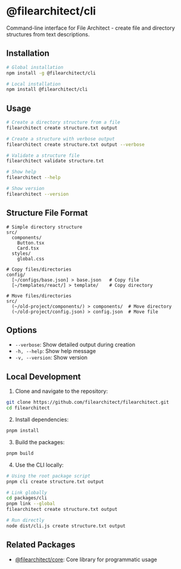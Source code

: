 # @filearchitect/cli

Command-line interface for File Architect - create file and directory structures from text descriptions.

## Installation

```bash
# Global installation
npm install -g @filearchitect/cli

# Local installation
npm install @filearchitect/cli
```

## Usage

```bash
# Create a directory structure from a file
filearchitect create structure.txt output

# Create a structure with verbose output
filearchitect create structure.txt output --verbose

# Validate a structure file
filearchitect validate structure.txt

# Show help
filearchitect --help

# Show version
filearchitect --version
```

## Structure File Format

```
# Simple directory structure
src/
  components/
    Button.tsx
    Card.tsx
  styles/
    global.css

# Copy files/directories
config/
  [~/configs/base.json] > base.json   # Copy file
  [~/templates/react/] > template/    # Copy directory

# Move files/directories
src/
  (~/old-project/components/) > components/  # Move directory
  (~/old-project/config.json) > config.json  # Move file
```

## Options

- `--verbose`: Show detailed output during creation
- `-h, --help`: Show help message
- `-v, --version`: Show version

## Local Development

1. Clone and navigate to the repository:

```bash
git clone https://github.com/filearchitect/filearchitect.git
cd filearchitect
```

2. Install dependencies:

```bash
pnpm install
```

3. Build the packages:

```bash
pnpm build
```

4. Use the CLI locally:

```bash
# Using the root package script
pnpm cli create structure.txt output

# Link globally
cd packages/cli
pnpm link --global
filearchitect create structure.txt output

# Run directly
node dist/cli.js create structure.txt output
```

## Related Packages

- [@filearchitect/core](https://www.npmjs.com/package/@filearchitect/core): Core library for programmatic usage
